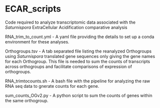 # ECAR_scripts
Code required to analyze transcriptomic data associated with the _Saturnispora_ ExtraCellular Acidification comparative analysis 

RNA_trim_to_count.yml - A yaml file providing the details to set up a conda environment for these analyses.

Orthogroups.tsv - A tab separated file listing the reanalyzed Orthogroups using _Saturnispora_ translated gene sequences only giving the gene names for each Orthogroup. This file is needed to sum the counts of transcripts across orthogroups and facilitate comparisons of expression of orthogroups.

RNA_trimtocounts.sh - A bash file with the pipeline for analyzing the raw RNA seq data to gnerate counts for each gene.

sum_counts_OGv2.py - A python script to sum the counts of genes within the same orthogroup.
